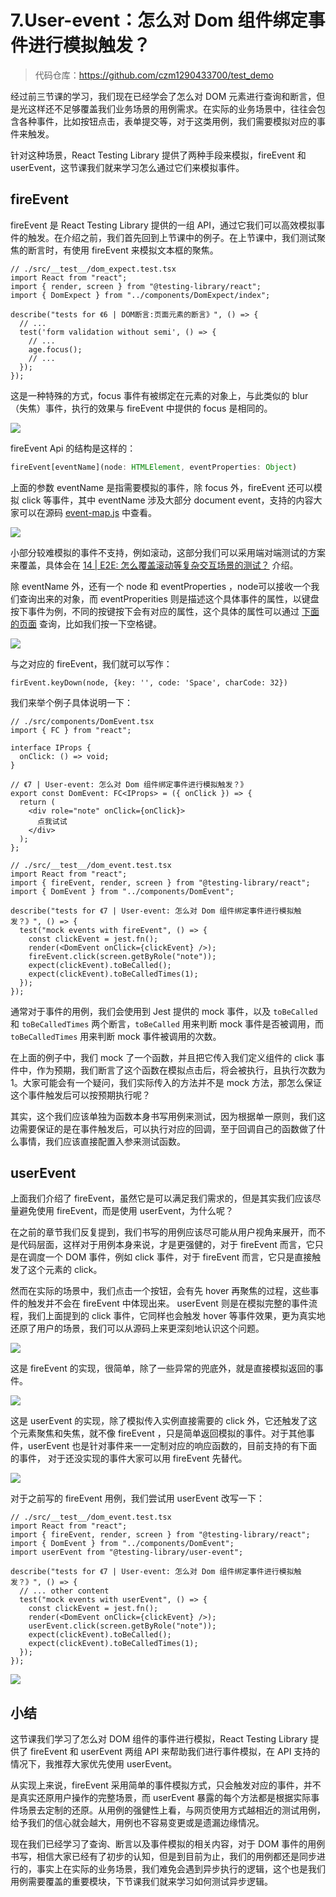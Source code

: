 # 7.User-event：怎么对 Dom 组件绑定事件进行模拟触发？

> 代码仓库：https://github.com/czm1290433700/test_demo

经过前三节课的学习，我们现在已经学会了怎么对 DOM 元素进行查询和断言，但是光这样还不足够覆盖我们业务场景的用例需求。在实际的业务场景中，往往会包含各种事件，比如按钮点击，表单提交等，对于这类用例，我们需要模拟对应的事件来触发。

针对这种场景，React Testing Library 提供了两种手段来模拟，fireEvent 和 userEvent，这节课我们就来学习怎么通过它们来模拟事件。

## fireEvent

fireEvent 是 React Testing Library 提供的一组 API，通过它我们可以高效模拟事件的触发。在介绍之前，我们首先回到上节课中的例子。在上节课中，我们测试聚焦的断言时，有使用 fireEvent 来模拟文本框的聚焦。

```
// ./src/__test__/dom_expect.test.tsx
import React from "react";
import { render, screen } from "@testing-library/react";
import { DomExpect } from "../components/DomExpect/index";

describe("tests for 《6 | DOM断言:页面元素的断言》", () => {
  // ...
  test('form validation without semi', () => {
    // ...
    age.focus();
    // ...
  });
});
```

这是一种特殊的方式，focus 事件有被绑定在元素的对象上，与此类似的 blur（失焦）事件，执行的效果与 fireEvent 中提供的 focus 是相同的。

![](./images/9515e6f0d085b98966cb65f40478fb14.webp )

fireEvent Api 的结构是这样的：

```typescript
fireEvent[eventName](node: HTMLElement, eventProperties: Object)
```

上面的参数 eventName 是指需要模拟的事件，除 focus 外，fireEvent 还可以模拟 click 等事件，其中 eventName 涉及大部分 document event，支持的内容大家可以在源码 [event-map.js](https://github1s.com/testing-library/dom-testing-library/blob/main/src/event-map.js) 中查看。

![](./images/fe9cb17a8df714107e6dfc78cba8e404.webp )

小部分较难模拟的事件不支持，例如滚动，这部分我们可以采用端对端测试的方案来覆盖，具体会在 [14 | E2E:  怎么覆盖滚动等复杂交互场景的测试？](https://juejin.cn/book/7174044519350927395/section/7176804898074427427) 介绍。

除 eventName 外，还有一个 node 和 eventProperties ，node可以接收一个我们查询出来的对象，而 eventProperities 则是描述这个具体事件的属性，以键盘按下事件为例，不同的按键按下会有对应的属性，这个具体的属性可以通过 [下面的页面](https://www.toptal.com/developers/keycode) 查询，比如我们按一下空格键。

![](./images/8be3923f3ebeeb02df59bf7eebe40d83.webp )

与之对应的 fireEvent，我们就可以写作：

```
firEvent.keyDown(node, {key: '', code: 'Space', charCode: 32})
```

我们来举个例子具体说明一下：

```
// ./src/components/DomEvent.tsx
import { FC } from "react";

interface IProps {
  onClick: () => void;
}

// 《7 | User-event: 怎么对 Dom 组件绑定事件进行模拟触发？》
export const DomEvent: FC<IProps> = ({ onClick }) => {
  return (
    <div role="note" onClick={onClick}>
      点我试试
    </div>
  );
};
```

```
// ./src/__test__/dom_event.test.tsx
import React from "react";
import { fireEvent, render, screen } from "@testing-library/react";
import { DomEvent } from "../components/DomEvent";

describe("tests for 《7 | User-event: 怎么对 Dom 组件绑定事件进行模拟触发？》", () => {
  test("mock events with fireEvent", () => {
    const clickEvent = jest.fn();
    render(<DomEvent onClick={clickEvent} />);
    fireEvent.click(screen.getByRole("note"));
    expect(clickEvent).toBeCalled();
    expect(clickEvent).toBeCalledTimes(1);
  });
});
```

通常对于事件的用例，我们会使用到 Jest 提供的 mock 事件，以及 `toBeCalled` 和 `toBeCalledTimes` 两个断言，`toBeCalled` 用来判断 mock 事件是否被调用，而 `toBeCalledTimes` 用来判断 mock 事件被调用的次数。

在上面的例子中，我们 mock 了一个函数，并且把它传入我们定义组件的 click 事件中，作为预期，我们断言了这个函数在模拟点击后，将会被执行，且执行次数为1。大家可能会有一个疑问，我们实际传入的方法并不是 mock 方法，那怎么保证这个事件触发后可以按预期执行呢？

其实，这个我们应该单独为函数本身书写用例来测试，因为根据单一原则，我们这边需要保证的是在事件触发后，可以执行对应的回调，至于回调自己的函数做了什么事情，我们应该直接配置入参来测试函数。

## userEvent

上面我们介绍了 fireEvent，虽然它是可以满足我们需求的，但是其实我们应该尽量避免使用 fireEvent，而是使用 userEvent，为什么呢？

在之前的章节我们反复提到，我们书写的用例应该尽可能从用户视角来展开，而不是代码层面，这样对于用例本身来说，才是更强健的，对于 fireEvent 而言，它只是在调度一个 DOM 事件，例如 click 事件，对于 fireEvent 而言，它只是直接触发了这个元素的 click。

然而在实际的场景中，我们点击一个按钮，会有先 hover 再聚焦的过程，这些事件的触发并不会在 fireEvent 中体现出来。 userEvent 则是在模拟完整的事件流程，我们上面提到的 click 事件，它同样也会触发 hover 等事件效果，更为真实地还原了用户的场景，我们可以从源码上来更深刻地认识这个问题。

![](./images/510afb83acc037fcfa8300bce8ed6f5c.webp )

这是 fireEvent 的实现，很简单，除了一些异常的兜底外，就是直接模拟返回的事件。

![](./images/32c7767bd6f0faef93f642c222e069bb.webp )

这是 userEvent 的实现，除了模拟传入实例直接需要的 click 外，它还触发了这个元素聚焦和失焦，就不像 fireEvent ，只是简单返回模拟的事件。对于其他事件，userEvent 也是针对事件来一一定制对应的响应函数的，目前支持的有下面的事件， 对于还没实现的事件大家可以用 fireEvent 先替代。

![](./images/95a9c4b4712d6440f2f126ec35227ed7.webp )

对于之前写的 fireEvent 用例，我们尝试用 userEvent 改写一下：

```
// ./src/__test__/dom_event.test.tsx
import React from "react";
import { fireEvent, render, screen } from "@testing-library/react";
import { DomEvent } from "../components/DomEvent";
import userEvent from "@testing-library/user-event";

describe("tests for 《7 | User-event: 怎么对 Dom 组件绑定事件进行模拟触发？》", () => {
  // ... other content
  test("mock events with userEvent", () => {
    const clickEvent = jest.fn();
    render(<DomEvent onClick={clickEvent} />);
    userEvent.click(screen.getByRole("note"));
    expect(clickEvent).toBeCalled();
    expect(clickEvent).toBeCalledTimes(1);
  });
});
```

![](./images/e597c6d0ffceec014e9eb4dadda7b18d.webp )

## 小结

这节课我们学习了怎么对 DOM 组件的事件进行模拟，React Testing Library 提供了 fireEvent 和 userEvent 两组 API 来帮助我们进行事件模拟，在 API 支持的情况下，我推荐大家优先使用 userEvent。

从实现上来说，fireEvent 采用简单的事件模拟方式，只会触发对应的事件，并不是真实还原用户操作的完整场景，而 userEvent 暴露的每个方法都是根据实际事件场景去定制的还原。从用例的强健性上看，与网页使用方式越相近的测试用例，给予我们的信心就会越大，用例也不容易变更或是遗漏边缘情况。

现在我们已经学习了查询、断言以及事件模拟的相关内容，对于 DOM 事件的用例书写，相信大家已经有了初步的认知，但是到目前为止，我们的用例都还是同步进行的，事实上在实际的业务场景，我们难免会遇到异步执行的逻辑，这个也是我们用例需要覆盖的重要模块，下节课我们就来学习如何测试异步逻辑。